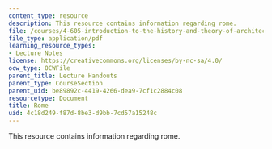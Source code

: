 ```yaml
---
content_type: resource
description: This resource contains information regarding rome.
file: /courses/4-605-introduction-to-the-history-and-theory-of-architecture-spring-2012/4c18d249f87d8be3d9bb7cd57a15248c_MIT4_605S12_lec13.pdf
file_type: application/pdf
learning_resource_types:
- Lecture Notes
license: https://creativecommons.org/licenses/by-nc-sa/4.0/
ocw_type: OCWFile
parent_title: Lecture Handouts
parent_type: CourseSection
parent_uid: be89892c-4419-4266-dea9-7cf1c2884c08
resourcetype: Document
title: Rome
uid: 4c18d249-f87d-8be3-d9bb-7cd57a15248c
---
```

This resource contains information regarding rome.